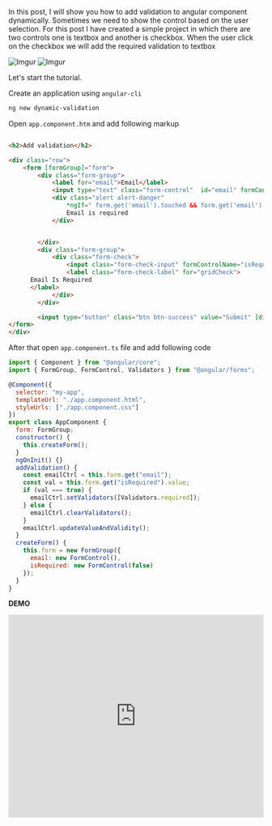 In this post, I will show you how to add validation to angular component dynamically.
Sometimes we need to show the control based on the user selection. For this post I have created a simple project in which there are two controls one is textbox and another is checkbox. When the user click on the checkbox we will add the required validation to textbox

![Imgur](https://i.imgur.com/aeeD6cl.png)
![Imgur](https://i.imgur.com/maH8M76.png)

Let's start the tutorial.

  Create an application using `angular-cli`
``` bash
ng new dynamic-validation
```
Open `app.component.htm` and add following markup

``` html

<h2>Add validation</h2>

<div class="row">
	<form [formGroup]="form">
		<div class="form-group">
			<label for="email">Email</label>
			<input type="text" class="form-control"  id="email" formControlName="email">
			<div class="alert alert-danger"
				*ngIf=" form.get('email').touched && form.get('email').errors && form.get('email').errors.required">
				Email is required
			</div>


		</div>
		<div class="form-group">
			<div class="form-check">
				<input class="form-check-input" formControlName="isRequired" (change)="addValidation()" type="checkbox" id="gridCheck">
				<label class="form-check-label" for="gridCheck">
      Email Is Required
      </label>
			</div>
		</div>

		<input type="button" class="btn btn-success" value="Submit" [disabled]="!form.valid">
</form>
</div>
```
After that open `app.component.ts` file and add following code

``` javascript
import { Component } from "@angular/core";
import { FormGroup, FormControl, Validators } from "@angular/forms";

@Component({
  selector: "my-app",
  templateUrl: "./app.component.html",
  styleUrls: ["./app.component.css"]
})
export class AppComponent {
  form: FormGroup;
  constructor() {
    this.createForm();
  }
  ngOnInit() {}
  addValidation() {
    const emailCtrl = this.form.get("email");
    const val = this.form.get("isRequired").value;
    if (val === true) {
      emailCtrl.setValidators([Validators.required]);
    } else {
      emailCtrl.clearValidators();
    }
    emailCtrl.updateValueAndValidity();
  }
  createForm() {
    this.form = new FormGroup({
      email: new FormControl(),
      isRequired: new FormControl(false)
    });
  }
}
```
**DEMO**
<iframe width="100%" frameborder="0" src="https://stackblitz.com/edit/codeguru-dynamic-validation?embed=1&file=src/app/app.component.ts" height="400"></iframe>
<!--stackedit_data:
eyJoaXN0b3J5IjpbMzY1OTQ3NDU5XX0=
-->